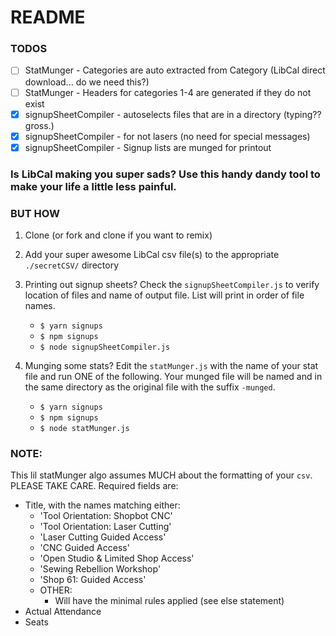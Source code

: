 # README

### TODOS

* [ ] StatMunger - Categories are auto extracted from Category (LibCal direct download... do we need this?)
* [ ] StatMunger - Headers for categories 1-4 are generated if they do not exist
* [x] signupSheetCompiler - autoselects files that are in a directory (typing?? gross.)
* [x] signupSheetCompiler - for not lasers (no need for special messages)
* [x] signupSheetCompiler - Signup lists are munged for printout

### Is LibCal making you super sads? Use this handy dandy tool to make your life a little less painful.

### BUT HOW
1. Clone (or fork and clone if you want to remix)
1. Add your super awesome LibCal csv file(s) to the appropriate `./secretCSV/` directory
1. Printing out signup sheets? Check the `signupSheetCompiler.js` to verify location of files and name of output file. List will print in order of file names.
    * `$ yarn signups`
    * `$ npm signups`
    * `$ node signupSheetCompiler.js`

1. Munging some stats? Edit the `statMunger.js` with the name of your stat file and run ONE of the following. Your munged file will be named and in the same directory as the original file with the suffix `-munged`.
    * `$ yarn signups`
    * `$ npm signups`
    * `$ node statMunger.js`

### NOTE:

This lil statMunger algo assumes MUCH about the formatting of your `csv`. PLEASE TAKE CARE. Required fields are:

* Title, with the names matching either:
    * 'Tool Orientation: Shopbot CNC'
    * 'Tool Orientation: Laser Cutting'
    * 'Laser Cutting Guided Access'
    * 'CNC Guided Access'
    * 'Open Studio & Limited Shop Access'
    * 'Sewing Rebellion Workshop'
    * 'Shop 61: Guided Access'
    * OTHER:
        * Will have the minimal rules applied (see else statement)
* Actual Attendance
* Seats
